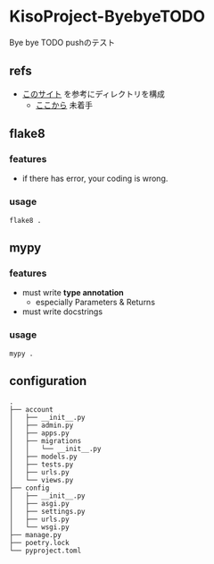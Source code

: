 # KisoProject-ByebyeTODO
Bye bye TODO
pushのテスト

## refs
* [このサイト](https://qiita.com/__init__/items/b8fd530f3b8603231b35) を参考にディレクトリを構成
    * [ここから](https://qiita.com/__init__/items/b8fd530f3b8603231b35#%E3%83%A1%E3%83%83%E3%82%BB%E3%83%BC%E3%82%B8%E3%81%AE%E5%AE%9F%E8%A3%85) 未着手

## flake8
### features
* if there has error, your coding is wrong.
### usage
```
flake8 .
```

## mypy
### features
* must write __type annotation__
    * especially Parameters & Returns
* must write docstrings
### usage
```
mypy .
```

## configuration
```
.
├── account
│   ├── __init__.py
│   ├── admin.py
│   ├── apps.py
│   ├── migrations
│   │   └── __init__.py
│   ├── models.py
│   ├── tests.py
│   ├── urls.py
│   └── views.py
├── config
│   ├── __init__.py
│   ├── asgi.py
│   ├── settings.py
│   ├── urls.py
│   └── wsgi.py
├── manage.py
├── poetry.lock
└── pyproject.toml
```
